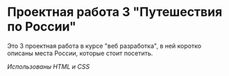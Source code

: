 # Проектная работа 3 "Путешествия по России"

Это 3 проектная работа в курсе "веб разработка", в ней коротко описаны места России, которые стоит посетить.

[Проект на git hub pages]: https://tsrg.github.io/russian-travel/

*Использованы HTML и CSS*